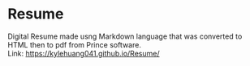# Resume
Digital Resume made usng Markdown language that was converted to HTML then to pdf from Prince software.<br>
Link: https://kylehuang041.github.io/Resume/
